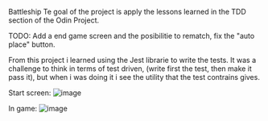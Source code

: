 Battleship
Te goal of the project is apply the lessons learned in the TDD section of the Odin Project.

TODO: Add a end game screen and the posibilitie to rematch, fix the "auto place" button.


From this project i learned using the Jest librarie to write the tests. It was a challenge to think in terms of test driven, (write first the test,
 then make it pass it), but when i was doing it i see the utility that the test contrains gives.

Start screen:
![image](https://user-images.githubusercontent.com/29034949/196046298-99ea1813-d9b5-4cd9-b019-529edc1ea49e.png)

In game:
![image](https://user-images.githubusercontent.com/29034949/196046311-d50aae79-bf3f-46d4-9d70-fcb757b7cec1.png)
